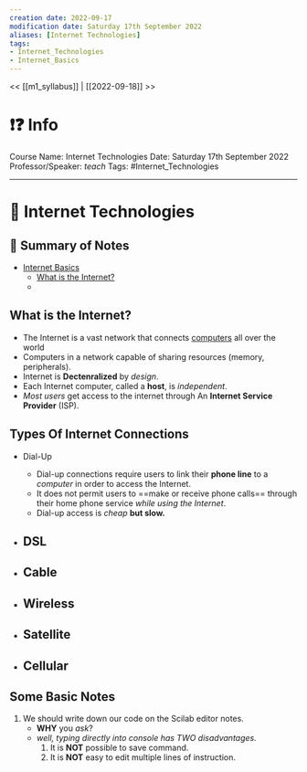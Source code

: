 ```yaml
---
creation date: 2022-09-17
modification date: Saturday 17th September 2022
aliases: [Internet Technologies] 
tags: 
- Internet_Technologies
- Internet_Basics
---
```


<< [[m1_syllabus]] | [[2022-09-18]] >>

# ❗❓ Info
Course Name: Internet Technologies
Date: Saturday 17th September 2022
Professor/Speaker: *teach*
Tags: #Internet_Technologies 

---
# 📑 Internet Technologies

## 📃 Summary of Notes
- [Internet Basics](#)
	- [What is the Internet?](#what_is_the_internet)
	- [](#)


## **What is the Internet?**
- The Internet is a vast network that connects [computers](Side_Notes/computer) all over the world
- Computers in a network capable of sharing resources (memory, peripherals).
- Internet is **Dectenralized** by *design*.
- Each Internet computer, called a **host**, is *independent*.
- *Most users* get access to the internet through An **Internet Service Provider** (ISP). 

## **Types Of Internet Connections**
- Dial-Up
	- Dial-up connections require users to link their **phone line** to a *computer* in order to access the Internet.
	- It does not permit users to ==make or receive phone calls== through their home phone service *while using the Internet*.
	- Dial-up access is *cheap* **but slow.**

- DSL
	- 
- Cable
	- 
- Wireless
	- 
- Satellite
	- 
- Cellular
	- 


## Some Basic Notes
1. We should write down our code on the Scilab editor notes.
	- **WHY** you *ask*?
	- *well, typing directly into console has TWO disadvantages.*
		1. It is **NOT** possible to save command.
		2. It is **NOT** easy to edit multiple lines of instruction.
